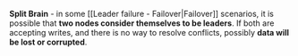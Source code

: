 **Split Brain** - in some [[Leader failure - Failover|Failover]] scenarios, it is possible that **two nodes consider themselves to be leaders**. If both are accepting writes, and there is no way to resolve conflicts, possibly **data will be lost or corrupted**.